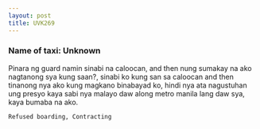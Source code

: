 ```yaml
---
layout: post
title: UVK269
---
```


### Name of taxi: Unknown

Pinara ng guard namin sinabi na caloocan, and then nung sumakay na ako nagtanong sya kung saan?, sinabi ko kung san sa caloocan and then tinanong nya ako kung magkano binabayad ko, hindi nya ata nagustuhan ung presyo kaya  sabi nya malayo daw along metro manila lang daw sya, kaya bumaba na ako.

```Refused boarding, Contracting```
